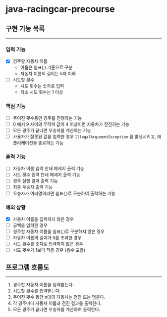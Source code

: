 # java-racingcar-precourse

## 구현 기능 목록

---

### 입력 기능

- [x] 경주할 자동차 이름
    - 이름은 쉼표(,) 기준으로 구분
    - 자동차 이름의 길이는 5자 이하
- [ ] 시도할 횟수
    - 시도 횟수는 숫자로 입력
    - 최소 시도 횟수는 1 이상

### 핵심 기능

- [ ] 주어진 횟수동안 경주를 진행하는 기능
- [ ] 0 에서 9 사이의 무작위 값이 4 이상이면 자동차가 전진하는 기능
- [ ] 모든 경주가 끝나면 우승자를 계산하는 기능
- [ ] 사용자가 잘못된 값을 입력한 경우 `IllegalArgumentException` 을 발생시키고, 애플리케이션을 종료하는 기능

### 출력 기능

- [ ] 자동차 이름 입력 안내 메세지 출력 기능
- [ ] 시도 횟수 입력 안내 메세지 출력 기능
- [ ] 경주 실행 결과 출력 기능
- [ ] 최종 우승자 출력 기능
- [ ] 우승자가 여러명이라면 쉼표(,)로 구분하여 출력하는 기능

### 예외 상황

- [x] 자동차 이름을 입력하지 않은 경우
- [ ] 공백을 입력한 경우
- [ ] 경주할 자동차 이름을 쉼표(,)로 구분하지 않은 경우
- [ ] 자동차 이름의 길이가 5를 초과한 경우
- [ ] 시도 횟수를 숫자로 입력하지 않은 경우
- [ ] 시도 횟수가 1보다 작은 경우 (음수 포함)

## 프로그램 흐름도

---

1. 경주할 자동차 이름을 입력받는다.
2. 시도할 횟수를 입력받는다.
3. 주어진 횟수 동안 n대의 자동차는 전진 또는 멈춘다.
4. 각 경주마다 자동차 이름과 전진 결과를 출력한다.
5. 모든 경주가 끝나면 우승자를 계산하여 출력한다.
